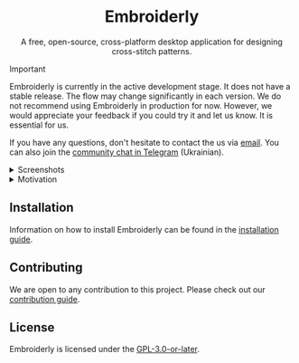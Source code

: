 <div align="center">

# Embroiderly

A free, open-source, cross-platform desktop application for designing cross-stitch patterns.

</div>

> [!IMPORTANT]
> Embroiderly is currently in the active development stage.
> It does not have a stable release.
> The flow may change significantly in each version.
> We do not recommend using Embroiderly in production for now.
> However, we would appreciate your feedback if you could try it and let us know.
> It is essential for us.

If you have any questions, don't hesitate to contact the us via [email](embroiderly@niusia.me).
You can also join the [community chat in Telegram](https://t.me/embroiderly) (Ukrainian).

<details>
<summary>Screenshots</summary>

![Embroiderly interface start screen](./images/start-screen.png)
![Embroiderly interface with a sample pattern opened](./images/opened-pattern.png)
![Embroiderly interface with Palette Editing enabled and Fabric Properties popup visible](./images/palette-editing-and-fabric-properties.png)
![Embroiderly stitches display modes collage](./images/stitches-display-modes.png)

</details>

<details>
<summary>Motivation</summary>

## Backstory

[Pattern Maker for Cross Stitch](https://web.archive.org/web/20191127080612/http://www.hobbyware.com:80) dominated the embroidery software industry for about 30 years.
It was a great software that provided users with many features to create embroidery patterns. 😍

Over the past decade, this product hasn't developed much, moving more to the maintenance stage instead.
And then on 31 December 2019, the company closed down, finally [ending support for](https://web.archive.org/web/20191216014549/http://www.hobbyware.com:80) and further development of PM, and completely disappeared from the horizon, there is no longer any contact with them.

At the moment, the only existing edition (at least the only one known to the author) is the russian 🤮 cracked and patched version.
If you care about your information security, we strongly recommend that you don't even try to find this version, let alone download and install it on your computer.

It's worth noting that quite a few applications (both desktop and mobile) from other developers are also on the market.
However, most of them have remained at the level of PM usability (and sometimes even took a step back).
They're constrained in terms of functionality: in general, they are just for viewing existing patterns without the ability to edit and create new ones.

Considering these circumstances and the author's love for the art of embroidery, it was decided to start developing a fundamentally new application: Embroiderly.
We plan to improve this kind of software's already established basic functionality and implement an ideologically new one.

</details>

## Installation

Information on how to install Embroiderly can be found in the [installation guide](./INSTALLATION.md).

## Contributing

We are open to any contribution to this project.
Please check out our [contribution guide](./CONTRIBUTING.md).

## License

Embroiderly is licensed under the [GPL-3.0-or-later](./LICENSE).
